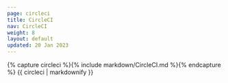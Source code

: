 ```yaml
---
page: circleci
title: CircleCI
nav: CircleCI
weight: 8
layout: default
updated: 20 Jan 2023
---
```


<div class="docs-section">
	{% capture circleci %}{% include markdown/CircleCI.md %}{% endcapture %}
	{{ circleci | markdownify }}
</div>
